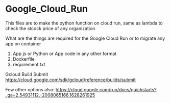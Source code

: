 # Google_Cloud_Run
This files are to make the python function on cloud run, same as lambda to check the stcock price of any organization

What are the things are required for the Google Cloud Run or to migrate any app on container

  1. App.js or Python or App code in any other format
  2. Dockerfile
  3. requirement.txt

Gcloud Build Submit
https://cloud.google.com/sdk/gcloud/reference/builds/submit

Few other options also:
https://cloud.google.com/run/docs/quickstarts?_ga=2.54931112.-2008065166.1628261925
 

